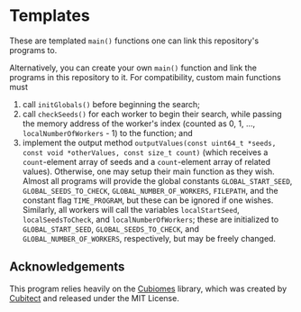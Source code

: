 # Templates
These are templated `main()` functions one can link this repository's programs to.

Alternatively, you can create your own `main()` function and link the programs in this repository to it. For compatibility, custom main functions must
1. call `initGlobals()` before beginning the search;
2. call `checkSeeds()` for each worker to begin their search, while passing the memory address of the worker's index (counted as 0, 1, ..., `localNumberOfWorkers` - 1) to the function; and
3. implement the output method `outputValues(const uint64_t *seeds, const void *otherValues, const size_t count)` (which receives a `count`-element array of seeds and a `count`-element array of related values).
Otherwise, one may setup their main function as they wish. Almost all programs will provide the global constants `GLOBAL_START_SEED`, `GLOBAL_SEEDS_TO_CHECK`, `GLOBAL_NUMBER_OF_WORKERS`, `FILEPATH`, and the constant flag `TIME_PROGRAM`, but these can be ignored if one wishes. Similarly, all workers will call the variables `localStartSeed`, `localSeedsToCheck`, and `localNumberOfWorkers`; these are initialized to `GLOBAL_START_SEED`, `GLOBAL_SEEDS_TO_CHECK`, and `GLOBAL_NUMBER_OF_WORKERS`, respectively, but may be freely changed.

## Acknowledgements
This program relies heavily on the [Cubiomes](https://github.com/Cubitect/cubiomes) library, which was created by [Cubitect](https://github.com/Cubitect) and released under the MIT License.